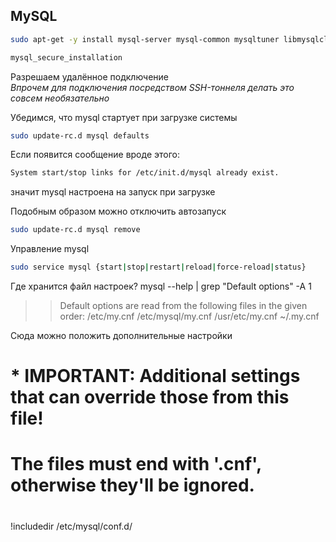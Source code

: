 ## MySQL

```bash  
sudo apt-get -y install mysql-server mysql-common mysqltuner libmysqlclient-dev  
```

```bash  
mysql_secure_installation  
```

Разрешаем удалённое подключение  
_Впрочем для подключения посредством SSH-тоннеля делать это совсем необязательно_

Убедимся, что mysql стартует при загрузке системы  
```bash  
sudo update-rc.d mysql defaults  
```

Если появится сообщение вроде этого:  
```bash  
System start/stop links for /etc/init.d/mysql already exist.  
```

значит mysql настроена на запуск при загрузке

Подобным образом можно отключить автозапуск  
```bash  
sudo update-rc.d mysql remove  
```

Управление mysql  
```bash  
sudo service mysql {start|stop|restart|reload|force-reload|status}  
```


Где хранится файл настроек?
mysql --help | grep "Default options" -A 1
>> Default options are read from the following files in the given order:
/etc/my.cnf /etc/mysql/my.cnf /usr/etc/my.cnf ~/.my.cnf

Сюда можно положить дополнительные настройки
#
# * IMPORTANT: Additional settings that can override those from this file!
#   The files must end with '.cnf', otherwise they'll be ignored.
#
!includedir /etc/mysql/conf.d/
